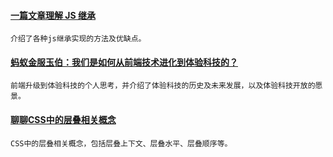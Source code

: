 
#### [一篇文章理解 JS 继承](https://mp.weixin.qq.com/s/Hjzt0DUd6aXIH84vrf0poQ)
    介绍了各种js继承实现的方法及优缺点。

#### [蚂蚁金服玉伯：我们是如何从前端技术进化到体验科技的？](https://mp.weixin.qq.com/s/IYddaaw2ps1wR2VT1dZWPg)
    前端升级到体验科技的个人思考，并介绍了体验科技的历史及未来发展，以及体验科技开放的愿景。

#### [聊聊CSS中的层叠相关概念](https://www.w3cplus.com/css/understand-css-stacking-context-order-z-index.html)
    CSS中的层叠相关概念，包括层叠上下文、层叠水平、层叠顺序等。